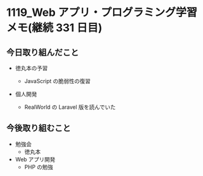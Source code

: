 # 1119_Web アプリ・プログラミング学習メモ(継続 331 日目)

## 今日取り組んだこと

- 徳丸本の予習

  - JavaScript の脆弱性の復習

- 個人開発
  - RealWorld の Laravel 版を読んでいた

## 今後取り組むこと

- 勉強会
  - 徳丸本
- Web アプリ開発
  - PHP の勉強
